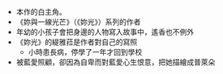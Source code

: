 - 本作的白主角。
- 《妳與一線光芒》（《妳光》）系列的作者
- 年幼的小孩子會把身邊的人物寫入故事中，遙香也不例外
- 《妳光》的緹雅菈是作者對自己的寫照
	- 小時患長病，停學了一年才回到學校
- 被藍愛照顧，卻因為自卑而對藍愛心生恨意，把她描繪成普萊朵